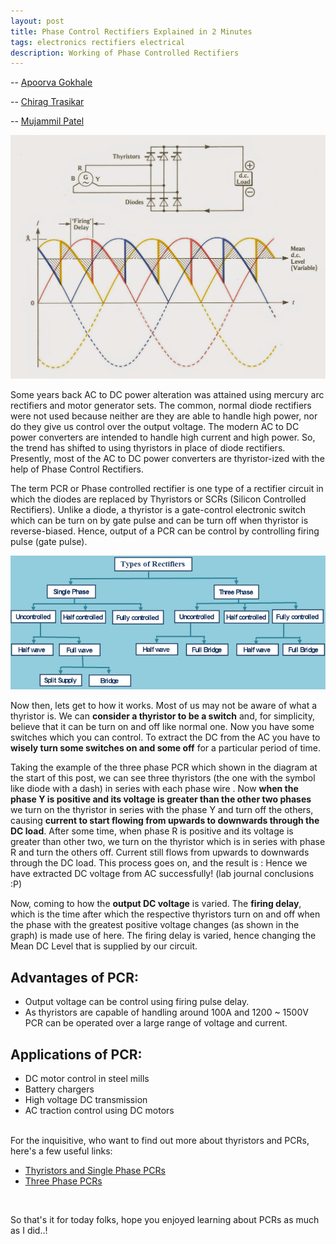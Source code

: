 ```yaml
---
layout: post
title: Phase Control Rectifiers Explained in 2 Minutes
tags: electronics rectifiers electrical
description: Working of Phase Controlled Rectifiers
---
```


-- [Apoorva Gokhale](https://github.com/apoorva-21)

-- [Chirag Trasikar](https://github.com/chirag16)

-- [Mujammil Patel](https://github.com/)

![Rectifier](/assets/posts/phase-controlled-rectifiers-in-2-minutes/img1.jpg)

Some years back AC to DC power alteration was attained using mercury arc rectifiers and motor generator sets. The common, normal diode rectifiers were not used because neither are they are able to handle high power, nor do they give us control over the output voltage. The modern AC to DC power converters are intended to handle high current and high power. So, the trend has shifted to using thyristors in place of diode rectifiers. Presently, most of the AC to DC power converters are thyristor-ized with the help of Phase Control Rectifiers.


The term PCR or Phase controlled rectifier is one type of a rectifier circuit in which the diodes are replaced by Thyristors or SCRs (Silicon Controlled Rectifiers). Unlike a diode, a thyristor is a gate-control electronic switch which can be turn on by gate pulse and can be turn off when thyristor is reverse-biased. Hence, output of a PCR can be control by controlling firing pulse (gate pulse).
<br>

![Rectifier](/assets/posts/phase-controlled-rectifiers-in-2-minutes/img2.jpg)

Now then, lets get to how it works. Most of us may not be aware of what a thyristor is. We can **consider a thyristor to be a switch** and, for simplicity, believe that it can be turn on and off like normal one. Now you have some switches which you can control. To extract the DC from the AC you have to **wisely turn some switches on and some off** for a particular period of time.
<br>

Taking the example of the three phase PCR which shown in the diagram at the start of this post, we can see three thyristors (the one with the symbol like diode with a dash) in series with each phase wire . Now **when the phase Y is positive and its voltage is greater than the other two phases** we turn on the thyristor in series with the phase Y and turn off the others, causing **current to start flowing from upwards to downwards through the DC load**. After some time, when phase R is positive and its voltage is greater than other two, we turn on the thyristor which is in series with phase R and turn the others off. Current still flows from upwards to downwards through the DC load. This process goes on, and the result is : Hence we have extracted DC voltage from AC successfully! (lab journal conclusions :P)
<br>

Now, coming to how the **output DC voltage** is varied. The **firing delay**, which is the time after which the respective thyristors turn on and off when the phase with the greatest positive voltage changes (as shown in the graph) is made use of here. The firing delay is varied, hence changing the Mean DC Level that is supplied by our circuit.

## Advantages of PCR:

- Output voltage can be control using firing pulse delay.
- As thyristors are capable of handling around 100A and 1200 ~ 1500V PCR can be operated over a large range of voltage and current.

## Applications of PCR:

- DC motor control in steel mills
- Battery chargers
- High voltage DC transmission
- AC traction control using DC motors

<br>
For the inquisitive, who want to find out more about thyristors and PCRs, here's a few useful links:

- [Thyristors and Single Phase PCRs](https://www.electronics-tutorials.ws/power/thyristor.html)
- [Three Phase PCRs](https://www.pantechsolutions.net/powerelectronics-tutorials/introduction-of-three-phase-half-full-wave-converter)

<br>

So that's it for today folks, hope you enjoyed learning about PCRs as much as I did..!